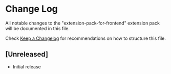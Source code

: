 # Change Log

All notable changes to the "extension-pack-for-frontend" extension pack will be documented in this file.

Check [Keep a Changelog](http://keepachangelog.com/) for recommendations on how to structure this file.

## [Unreleased]

- Initial release
